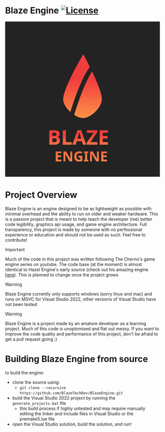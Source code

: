 # Blaze Engine [![License](https://img.shields.io/badge/License-Apache_2.0-blue.svg)](https://opensource.org/licenses/Apache-2.0)

<img src="https://github.com/BlazeTechDev/BlazeEngine/blob/master/github/blaze_logo_text.svg">

# Project Overview
Blaze Engine is an engine designed to be as lightweight as possible with minimal overhead and the ability to run on older and weaker hardware. This is a passion project that is meant to help teach the developer (me) better code legibility, graphics api usage, and game engine architecture. Full transparency, this project is made by someone with no perfessional experience or education and should not be used as such. Feel free to contribute!

> [!IMPORTANT]
> Much of the code in this project was written following The Cherno's game engine series on youtube. The code base (at the moment) is almost identical to Hazel Engine's early source (check out his amazing engine [here](https://github.com/TheCherno/Hazel)). This is planned to change once the project grows

> [!WARNING]
> Blaze Engine currently only supports windows (sorry linux and mac) and runs on MSVC for Visual Studio 2022, other versions of Visual Studio have not been tested

> [!WARNING]
> Blaze Engine is a project made by an amature developer as a learning project. Much of this code is unoptomised and flat out messy. If you want to improve the code quality and performance of this project, don't be afraid to get a pull request going ;)

# Building Blaze Engine from source
to build the engine:
- clone the source using:
  - `git clone --recursive https://github.com/BlazeTechDev/BlazeEngine.git`
- build the Visual Studio 2022 project by running the `generate_projects.bat` file
  - this build process if highly untested and may require manually editing the linker and include files in Visual Studio or the premake5.lue file
- open the Visual Studio solution, build the solution, and run!
